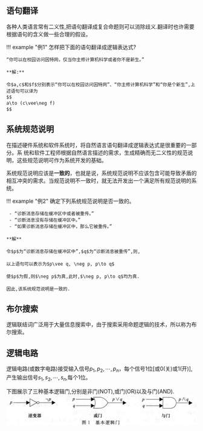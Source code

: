 ## 语句翻译
各种人类语言常有二义性,把语句翻译成复合命题则可以消除歧义.翻译时也许需要根据语句的含义做一些合理的假设。

!!! example "例1"
	怎样把下面的语句翻译成逻辑表达式?
	
	“你可以在校园访问因特网，仅当你主修计算机科学或者你不是新生。”
	
	**解:**
	
	令$a,c$和$f$分别表示“你可以在校园访问因特网”、“你主修计算机科学”和“你是个新生”,上述语句可以译为
	$$
	a\to (c\vee\neg f)
	$$

## 系统规范说明
在描述硬件系统和软件系统时，将自然语言语句翻译成逻辑表达式是很重要的一部分。系 统和软件工程师根据自然语言描述的需求，生成精确而无二义性的规范说明，这些规范说明可作为系统开发的基础。

系统规范说明应该是**一致的**，也就是说，系统规范说明不应该包含可能导致矛盾的相互冲突的需求。当规范说明不一致时，就无法开发出一个满足所有规范说明的系统。

!!! example "例2"
	确定下列系统规范说明是否一致的。
	
	 - “诊断消息存储在缓冲区中或者被重传。” 
	 - “诊断消息没有存储在缓冲区中。” 
	 - “如果诊断消息存储在缓冲区中，那么它被重传。”
	
	**解**
	
	令$p$为“诊断消息存储在缓冲区中”,$q$为“诊断消息被重传”,则,
	
	以上语句可以表示为$p\vee q, \neg p, p\to q$
	
	使$p$为假,则$\neg p$为真,此时,$\neg p, p\to q$均为真.
	
	因此,该系统规范说明是一致的.

## 布尔搜索
逻辑联结词广泛用于大量信息搜索中，由于搜索采用命题逻辑的技术，所以称为布尔搜索。

## 逻辑电路
逻辑电路(或数字电路)接受输入信号$p_1,p_2,\cdots,p_n$，每个信号1位\[或0(关)或1(开)\], 产生输出信号$s_1,s_2,\cdots,s_n$,每个1位。

下图展示了三种基本逻辑门,分别是非门(NOT),或门(OR)以及与门(AND).
![[基本逻辑门.png]](基本逻辑门.png)